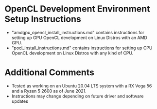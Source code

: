 
# OpenCL Development Environment Setup Instructions #

 - "amdgpu_opencl_install_instructions.md" contains instructions for setting
   up GPU OpenCL development on Linux Distros with an AMD GPU.
 - "pocl_install_instructions.md" contains instructions for setting up CPU OpenCL
   development on Linux Distros with any kind of CPU.

# Additional Comments #
  
 - Tested as working on an Ubuntu 20.04 LTS system with a RX Vega 56 and a Ryzen 5 2600 as of June 2021.
 - Instructions may change depending on future driver and software updates


